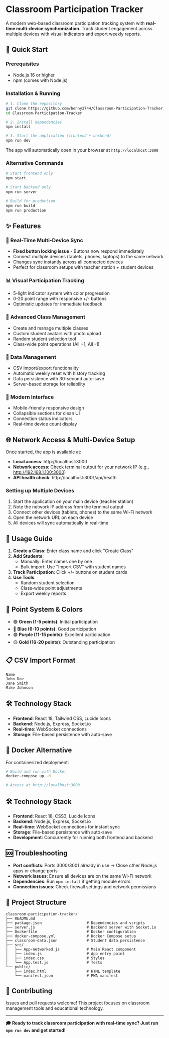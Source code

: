 # Classroom Participation Tracker

A modern web-based classroom participation tracking system with **real-time multi-device synchronization**. Track student engagement across multiple devices with visual indicators and export weekly reports.

## 🚀 Quick Start

### Prerequisites
- Node.js 16 or higher
- npm (comes with Node.js)

### Installation & Running
```bash
# 1. Clone the repository
git clone https://github.com/benny2744/Classroom-Participation-Tracker.git
cd Classroom-Participation-Tracker

# 2. Install dependencies
npm install

# 3. Start the application (frontend + backend)
npm run dev
```

The app will automatically open in your browser at `http://localhost:3000`

### Alternative Commands
```bash
# Start frontend only
npm start

# Start backend only  
npm run server

# Build for production
npm run build
npm run production
```

## ✨ Features

### 🔄 **Real-Time Multi-Device Sync**
- **Fixed button locking issue** - Buttons now respond immediately
- Connect multiple devices (tablets, phones, laptops) to the same network
- Changes sync instantly across all connected devices
- Perfect for classroom setups with teacher station + student devices

### 📊 **Visual Participation Tracking**
- 5-light indicator system with color progression
- 0-20 point range with responsive +/- buttons
- Optimistic updates for immediate feedback

### 👥 **Advanced Class Management**
- Create and manage multiple classes
- Custom student avatars with photo upload
- Random student selection tool
- Class-wide point operations (All +1, All -1)

### 📁 **Data Management**
- CSV import/export functionality
- Automatic weekly reset with history tracking
- Data persistence with 30-second auto-save
- Server-based storage for reliability

### 🎨 **Modern Interface**
- Mobile-friendly responsive design
- Collapsible sections for clean UI
- Connection status indicators
- Real-time device count display

## 🌐 Network Access & Multi-Device Setup

Once started, the app is available at:
- **Local access**: http://localhost:3000
- **Network access**: Check terminal output for your network IP (e.g., http://192.168.1.100:3000)
- **API health check**: http://localhost:3001/api/health

### Setting up Multiple Devices
1. Start the application on your main device (teacher station)
2. Note the network IP address from the terminal output
3. Connect other devices (tablets, phones) to the same Wi-Fi network  
4. Open the network URL on each device
5. All devices will sync automatically in real-time

## 🎯 Usage Guide

1. **Create a Class**: Enter class name and click "Create Class"
2. **Add Students**: 
   - Manually: Enter names one by one
   - Bulk import: Use "Import CSV" with student names
3. **Track Participation**: Click +/- buttons on student cards
4. **Use Tools**:
   - Random student selection
   - Class-wide point adjustments
   - Export weekly reports

## 🌈 Point System & Colors

- 🟢 **Green (1-5 points)**: Initial participation
- 🔵 **Blue (6-10 points)**: Good participation  
- 🟣 **Purple (11-15 points)**: Excellent participation
- 🟡 **Gold (16-20 points)**: Outstanding participation

## 📋 CSV Import Format

```csv
Name
John Doe
Jane Smith
Mike Johnson
```

## 🛠 Technology Stack

- **Frontend**: React 18, Tailwind CSS, Lucide Icons
- **Backend**: Node.js, Express, Socket.io
- **Real-time**: WebSocket connections
- **Storage**: File-based persistence with auto-save

## 🐳 Docker Alternative

For containerized deployment:

```bash
# Build and run with Docker
docker-compose up -d

# Access at http://localhost:3000
```

## 🛠 Technology Stack

- **Frontend**: React 18, CSS3, Lucide Icons
- **Backend**: Node.js, Express, Socket.io
- **Real-time**: WebSocket connections for instant sync
- **Storage**: File-based persistence with auto-save
- **Development**: Concurrently for running both frontend and backend

## 🆘 Troubleshooting

- **Port conflicts**: Ports 3000/3001 already in use → Close other Node.js apps or change ports
- **Network issues**: Ensure all devices are on the same Wi-Fi network
- **Dependencies**: Run `npm install` if getting module errors  
- **Connection issues**: Check firewall settings and network permissions

## 📁 Project Structure

```
classroom-participation-tracker/
├── README.md
├── package.json                    # Dependencies and scripts
├── server.js                       # Backend server with Socket.io
├── Dockerfile                      # Docker configuration
├── docker-compose.yml              # Docker Compose setup
├── classroom-data.json             # Student data persistence
├── src/
│   ├── App-networked.js            # Main React component  
│   ├── index.js                    # App entry point
│   ├── index.css                   # Styles
│   └── App.test.js                 # Tests
└── public/
    ├── index.html                  # HTML template
    └── manifest.json               # PWA manifest
```

## 🤝 Contributing

Issues and pull requests welcome! This project focuses on classroom management tools and educational technology.

---

**🎓 Ready to track classroom participation with real-time sync? Just run `npm run dev` and get started!**
